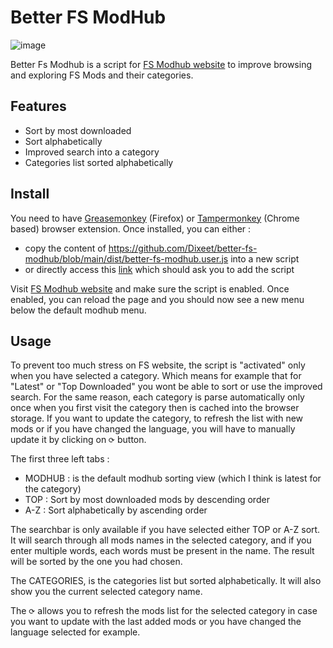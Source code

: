 # Better FS ModHub

![image](https://github.com/Dixeet/better-fs-modhub/assets/6210428/2afb3b62-8634-4496-9951-31c17bca424f)

Better Fs Modhub is a script for [FS Modhub website](https://www.farming-simulator.com/mods.php?lang=en&country=gb&sort=default) to improve browsing and exploring FS Mods and their categories.

## Features

- Sort by most downloaded
- Sort alphabetically
- Improved search into a category
- Categories list sorted alphabetically

## Install

You need to have [Greasemonkey](https://addons.mozilla.org/en-US/firefox/addon/greasemonkey/) (Firefox) or [Tampermonkey](https://chromewebstore.google.com/detail/tampermonkey/dhdgffkkebhmkfjojejmpbldmpobfkfo) (Chrome based) browser extension. Once installed, you can either :

- copy the content of https://github.com/Dixeet/better-fs-modhub/blob/main/dist/better-fs-modhub.user.js into a new script
- or directly access this [link](https://github.com/Dixeet/better-fs-modhub/raw/main/dist/better-fs-modhub.user.js) which should ask you to add the script

Visit [FS Modhub website](https://www.farming-simulator.com/mods.php?lang=en&country=gb&sort=default) and make sure the script is enabled. Once enabled, you can reload the page and you should now see a new menu below the default modhub menu.

## Usage

To prevent too much stress on FS website, the script is "activated" only when you have selected a category. Which means for example that for "Latest" or "Top Downloaded" you wont be able to sort or use the improved search.
For the same reason, each category is parse automatically only once when you first visit the category then is cached into the browser storage. If you want to update the category, to refresh the list with new mods or if you have changed the language, you will have to manually update it by clicking on ` ⟳ ` button.

The first three left tabs :

- MODHUB : is the default modhub sorting view (which I think is latest for the category)
- TOP : Sort by most downloaded mods by descending order
- A-Z : Sort alphabetically by ascending order

The searchbar is only available if you have selected either TOP or A-Z sort. It will search through all mods names in the selected category, and if you enter multiple words, each words must be present in the name. The result will be sorted by the one you had chosen.

The CATEGORIES, is the categories list but sorted alphabetically. It will also show you the current selected category name.

The ` ⟳ ` allows you to refresh the mods list for the selected category in case you want to update with the last added mods or you have changed the language selected for example.
